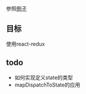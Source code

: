 
参照[例子](https://github.com/reactjs/redux/tree/master/examples/async)

## 目标
使用react-redux

## todo
* 如何实现定义state的类型
* mapDispatchToState的应用